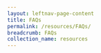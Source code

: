 ```yaml
---
layout: leftnav-page-content
title: FAQs
permalink: /resources/FAQs/
breadcrumb: FAQs
collection_name: resources
---
```

